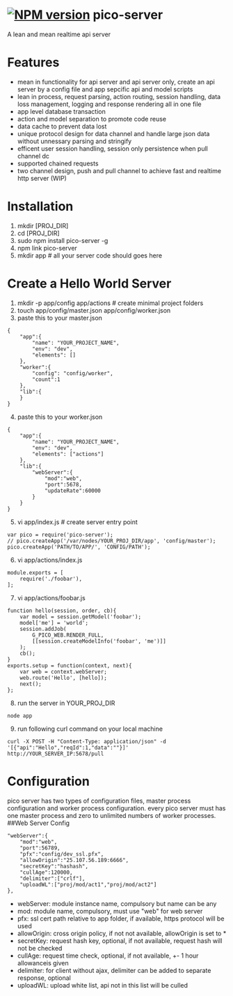 [![NPM version](https://badge.fury.io/js/pico-server.png)](http://badge.fury.io/js/pico-server)
pico-server
===========

A lean and mean realtime api server

Features
========
* mean in functionality for api server and api server only, create an api server by a config file and app sepcific api and model scripts
* lean in process, request parsing, action routing, session handling, data loss management, logging and response rendering all in one file
* app level database transaction
* action and model separation to promote code reuse
* data cache to prevent data lost
* unique protocol design for data channel and handle large json data without unnessary parsing and stringify
* efficent user session handling, session only persistence when pull channel dc
* supported chained requests 
* two channel design, push and pull channel to achieve fast and realtime http server (WIP)

Installation
============
1. mkdir [PROJ_DIR]
2. cd [PROJ_DIR]
3. sudo npm install pico-server -g
4. npm link pico-server
5. mkdir app # all your server code should goes here

Create a Hello World Server
===========================
1. mkdir -p app/config app/actions # create minimal project folders
2. touch app/config/master.json app/config/worker.json
3. paste this to your master.json
```
{
    "app":{
        "name": "YOUR_PROJECT_NAME",
        "env": "dev",
        "elements": []
    },
    "worker":{
        "config": "config/worker",
        "count":1
    },
    "lib":{
    }
}
```

4. paste this to your worker.json
```
{
    "app":{
        "name": "YOUR_PROJECT_NAME",
        "env": "dev",
        "elements": ["actions"]
    },
    "lib":{
        "webServer":{
            "mod":"web",
            "port":5678,
            "updateRate":60000
        }
    }
}
```

5. vi app/index.js # create server entry point
```
var pico = require('pico-server');
// pico.createApp('/var/nodes/YOUR_PROJ_DIR/app', 'config/master');
pico.createApp('PATH/TO/APP/', 'CONFIG/PATH');
```

6. vi app/actions/index.js
```
module.exports = [
    require('./foobar'),
];
```

7. vi app/actions/foobar.js
```
function hello(session, order, cb){
	var model = session.getModel('foobar');
	model['me'] = 'world';
	session.addJob(
		G_PICO_WEB.RENDER_FULL,
		[[session.createModelInfo('foobar', 'me')]]
	);
	cb();
}
exports.setup = function(context, next){
	var web = context.webServer;
	web.route('Hello', [hello]);
    next();
};
```

8. run the server in YOUR_PROJ_DIR
```
node app
```
9. run following curl command on your local machine
```
curl -X POST -H "Content-Type: application/json" -d '[{"api":"Hello","reqId":1,"data":""}]' http://YOUR_SERVER_IP:5678/pull
```
Configuration
=============
pico server has two types of configuration files, master process configuration and worker process configuration. every 
pico server must has one master process and zero to unlimited numbers of worker processes.
##Web Server Config
```
"webServer":{
    "mod":"web",
    "port":56789,
    "pfx":"config/dev_ssl.pfx",
    "allowOrigin":"25.107.56.189:6666",
    "secretKey":"hashash",
    "cullAge":120000,
    "delimiter":["crlf"],
    "uploadWL":["proj/mod/act1","proj/mod/act2"]
},
```

- webServer: module instance name, compulsory but name can be any
- mod: module name, compulsory, must use "web" for web server
- pfx: ssl cert path relative to app folder, if available, https protocol will be used
- allowOrigin: cross origin policy, if not not available, allowOrigin is set to *
- secretKey: request hash key, optional, if not available, request hash will not be checked
- cullAge: request time check, optional, if not available, +- 1 hour allowanceis given
- delimiter: for client without ajax, delimiter can be added to separate response, optional
- uploadWL: upload white list, api not in this list will be culled
